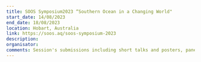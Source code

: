 ```yaml
---
title: SOOS Symposium2023 “Southern Ocean in a Changing World"
start_date: 14/08/2023
end_date: 18/08/2023
location: Hobart, Australia
link: https://soos.aq/soos-symposium-2023
description: 
organisator:
comments: Session's submissions including short talks and posters, panel discussions and/or workshops close 31 October 2022.
---
```


